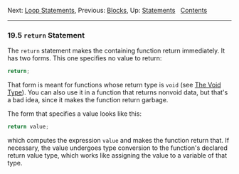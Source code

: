 Next: [Loop Statements](Loop-Statements.md), Previous:
[Blocks](Blocks.md), Up: [Statements](Statements.md)  
[Contents](index.md#SEC_Contents "Table of contents")  

------------------------------------------------------------------------


### 19.5 `return` Statement 


The `return` statement makes the containing function return immediately.
It has two forms. This one specifies no value to return:

``` C
return;
```

That form is meant for functions whose return type is `void` (see [The
Void Type](The-Void-Type.md)). You can also use it in a function that
returns nonvoid data, but that's a bad idea, since it makes the function
return garbage.

The form that specifies a value looks like this:

``` C
return value;
```

which computes the expression `value` and makes the function
return that. If necessary, the value undergoes type conversion to the
function's declared return value type, which works like assigning the
value to a variable of that type.
